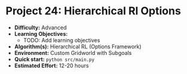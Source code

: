 # Project 24: Hierarchical Rl Options

*   **Difficulty:** Advanced
*   **Learning Objectives:**
    *   TODO: Add learning objectives
*   **Algorithm(s):** Hierarchical RL (Options Framework)
*   **Environment:** Custom Gridworld with Subgoals
*   **Quick start:** `python src/main.py`
*   **Estimated Effort:** 12-20 hours
